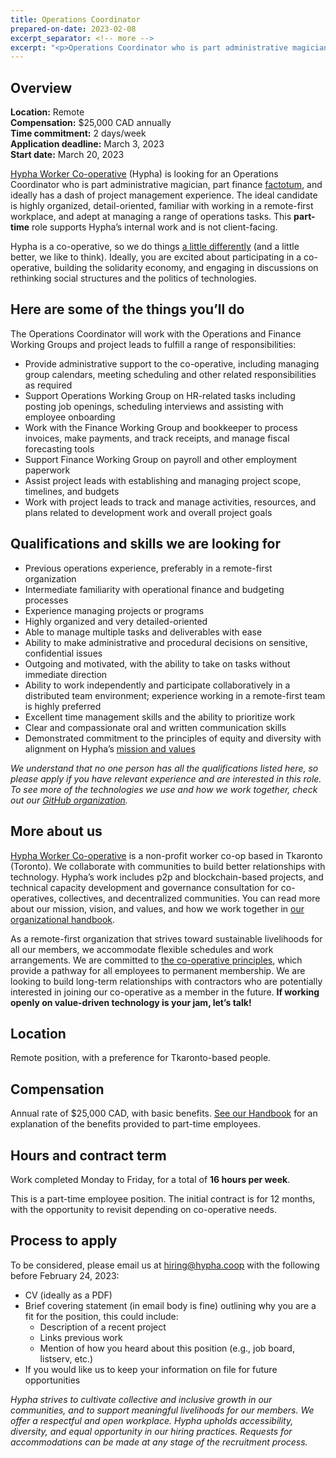 ```yaml
---
title: Operations Coordinator 
prepared-on-date: 2023-02-08
excerpt_separator: <!-- more -->
excerpt: "<p>Operations Coordinator who is part administrative magician, part finance factotum, and ideally has a dash of project management experience.</p>"
---
```


## Overview

<b>Location:</b> Remote<br/>
<b>Compensation:</b> $25,000 CAD annually<br/>
<b>Time commitment:</b> 2 days/week<br/>
<b>Application deadline:</b> March 3, 2023<br/>
<b>Start date:</b> March 20, 2023<br/>

<a href='https://hypha.coop'>Hypha Worker Co-operative</a> (Hypha) is looking for an Operations Coordinator who is part administrative magician, part finance <a href="https://www.wordnik.com/words/factotum">factotum</a>, and ideally has a dash of project management experience. The ideal candidate is highly organized, detail-oriented, familiar with working in a remote-first workplace, and adept at managing a range of operations tasks. This <b>part-time</b> role supports Hypha’s internal work and is not client-facing.

Hypha is a co-operative, so we do things <a href="https://hypha.coop/dripline/how-we-co-operate/">a little differently</a> (and a little better, we like to think). Ideally, you are excited about participating in a co-operative, building the solidarity economy, and engaging in discussions on rethinking social structures and the politics of technologies.

## Here are some of the things you’ll do

The Operations Coordinator will work with the Operations and Finance Working Groups and project leads to fulfill a range of responsibilities:

* Provide administrative support to the co-operative, including managing group calendars, meeting scheduling and other related responsibilities as required  
* Support Operations Working Group on HR-related tasks including posting job openings, scheduling interviews and assisting with employee onboarding  
* Work with the Finance Working Group and bookkeeper to process invoices, make payments, and track receipts, and manage fiscal forecasting tools  
* Support Finance Working Group on payroll and other employment paperwork  
* Assist project leads with establishing and managing project scope, timelines, and budgets  
* Work with project leads to track and manage activities, resources, and plans related to development work and overall project goals  


## Qualifications and skills we are looking for


* Previous operations experience, preferably in a remote-first organization
* Intermediate familiarity with operational finance and budgeting processes
* Experience managing projects or programs
* Highly organized and very detailed-oriented
* Able to manage multiple tasks and deliverables with ease
* Ability to make administrative and procedural decisions on sensitive, confidential issues
* Outgoing and motivated, with the ability to take on tasks without immediate direction
* Ability to work independently and participate collaboratively in a distributed team environment; experience working in a remote-first team is highly preferred
* Excellent time management skills and the ability to prioritize work
* Clear and compassionate oral and written communication skills
* Demonstrated commitment to the principles of equity and diversity with alignment on Hypha’s <a href="https://handbook.hypha.coop/vision.html">mission and values</a>

<em>We understand that no one person has all the qualifications listed here, so please apply if you have relevant experience and are interested in this role. To see more of the technologies we use and how we work together, check out our <a href="https://github.com/hyphacoop">GitHub organization</a>.</em>


## More about us

<a href="https://hypha.coop/">Hypha Worker Co-operative</a> is a non-profit worker co-op based in Tkaronto (Toronto). We collaborate with communities to build better relationships with technology. Hypha’s work includes p2p and blockchain-based projects, and technical capacity development and governance consultation for co-operatives, collectives, and decentralized communities. You can read more about our mission, vision, and values, and how we work together in <a href="https://handbook.hypha.coop/">our organizational handbook</a>. 

As a remote-first organization that strives toward sustainable livelihoods for all our members, we accommodate flexible schedules and work arrangements. We are committed to <a href="https://www.ica.coop/en/cooperatives/cooperative-identity">the co-operative principles</a>, which provide a pathway for all employees to permanent membership. We are looking to build long-term relationships with contractors who are potentially interested in joining our co-operative as a member in the future. <b>If working openly on value-driven technology is your jam, let’s talk!</b>

## Location

Remote position, with a preference for Tkaronto-based people.

## Compensation

Annual rate of $25,000 CAD, with basic benefits. <a href="https://handbook.hypha.coop/compensation-benefits.html">See our Handbook</a> for an explanation of the benefits provided to part-time employees.

## Hours and contract term

Work completed Monday to Friday, for a total of <b>16 hours per week</b>.


This is a part-time employee position. The initial contract is for 12 months, with the opportunity to revisit depending on co-operative needs.

## Process to apply

To be considered, please email us at <a href="mailto:hyiring@hypha.coop">hiring@hypha.coop</a> with the following before February 24, 2023:

* CV (ideally as a PDF)
* Brief covering statement (in email body is fine) outlining why you are a fit for the position, this could include:
    * Description of a recent project
    * Links previous work
    * Mention of how you heard about this position (e.g., job board, listserv, etc.)
* If you would like us to keep your information on file for future opportunities

<em>Hypha strives to cultivate collective and inclusive growth in our communities, and to support meaningful livelihoods for our members. We offer a respectful and open workplace. Hypha upholds accessibility, diversity, and equal opportunity in our hiring practices. Requests for accommodations can be made at any stage of the recruitment process.</em>